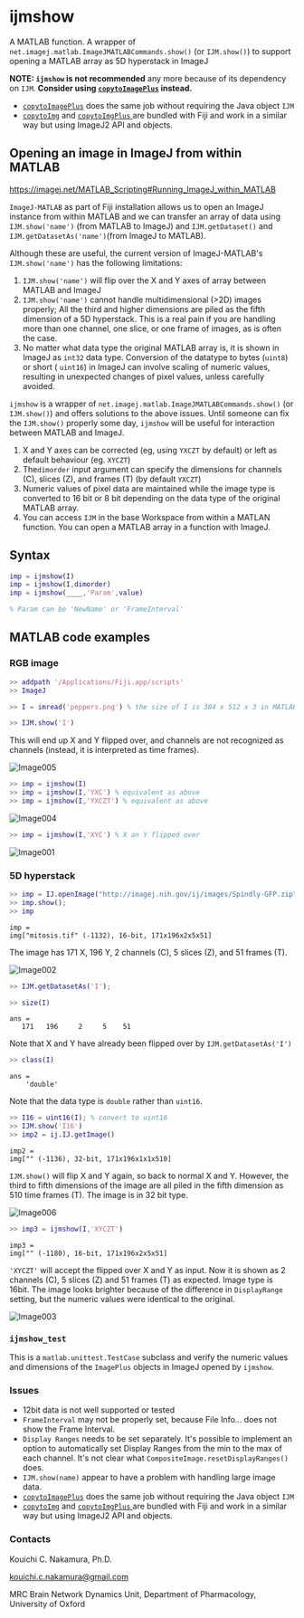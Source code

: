 # ijmshow
A MATLAB function. A wrapper of `net.imagej.matlab.ImageJMATLABCommands.show()` (or `IJM.show()`) to support opening a MATLAB array as 5D hyperstack in ImageJ

**NOTE: `ijmshow` is not recommended** any more because of its dependency on `IJM`. **Consider using [`copytoImagePlus`](https://github.com/kouichi-c-nakamura/copytoImagePlus) instead.**

- [`copytoImagePlus`](https://github.com/kouichi-c-nakamura/copytoImagePlus) does the same job without requiring the Java object `IJM`
- [`copytoImg`](https://github.com/fiji/fiji/blob/master/scripts/copytoImg.m) and [`copytoImgPlus` ](https://github.com/fiji/fiji/blob/master/scripts/copytoImgPlus.m) are bundled with Fiji and work in a similar way but using ImageJ2 API and objects.



## Opening an image in ImageJ from within MATLAB

https://imagej.net/MATLAB_Scripting#Running_ImageJ_within_MATLAB



`ImageJ-MATLAB` as part of Fiji installation allows us to open an ImageJ instance from within MATLAB and we can transfer an array of  data using `IJM.show('name')` (from MATLAB to ImageJ) and `IJM.getDataset()` and `IJM.getDatasetAs('name')`(from ImageJ to MATLAB).

Although these are useful, the current version of ImageJ-MATLAB's  `IJM.show('name')` has the following limitations:

1. `IJM.show('name')` will flip over the X and Y axes of array between MATLAB and ImageJ
2. `IJM.show('name')` cannot handle multidimensional (>2D) images properly; All the third and higher dimensions are piled as the fifth dimension of a 5D hyperstack. This is a real pain if you are handling more than one channel, one slice, or one frame of images, as is often the case.
3. No matter what data type the original MATLAB array is, it is shown in ImageJ as `int32` data type. Conversion of the datatype to bytes (`uint8`) or short ( `uint16`) in ImageJ can involve scaling of numeric values, resulting in unexpected changes of pixel values, unless carefully avoided.

`ijmshow` is a wrapper of  `net.imagej.matlab.ImageJMATLABCommands.show()` (or `IJM.show()`) and offers solutions to the above issues. Until someone can fix the `IJM.show()` properly some day, `ijmshow` will be useful for interaction between MATLAB and ImageJ.

1. X and Y axes can be corrected (eg, using `YXCZT` by default) or left as default behaviour (eg. `XYCZT`)
2. The`dimorder` input argument can specify the dimensions for channels (C), slices (Z), and frames (T) (by default `YXCZT`)
3. Numeric values of pixel data are maintained while the image type is converted to 16 bit or 8 bit depending on the data type of the original MATLAB array.
4. You can access `IJM` in the base Workspace from within a MATLAN function. You can open a MATLAB array in a function with ImageJ.



## Syntax

```matlab
imp = ijmshow(I)
imp = ijmshow(I,dimorder)
imp = ijmshow(____,'Param',value)

% Param can be 'NewName' or 'FrameInterval'
```



## MATLAB code examples



### RGB image

```matlab
>> addpath '/Applications/Fiji.app/scripts'
>> ImageJ

>> I = imread('peppers.png') % the size of I is 384 x 512 x 3 in MATLAB

>> IJM.show('I')
```

This will end up X and Y flipped over, and channels are not recognized as channels (instead, it is interpreted as time frames).

![Image005](Image005.png)

```matlab
>> imp = ijmshow(I)
>> imp = ijmshow(I,'YXC') % equivalent as above
>> imp = ijmshow(I,'YXCZT') % equivalent as above
```

![Image004](Image004.png)

```matlab
>> imp = ijmshow(I,'XYC') % X an Y flipped over
```

![Image001](Image001.png)

### 5D hyperstack


```matlab
>> imp = IJ.openImage("http://imagej.nih.gov/ij/images/Spindly-GFP.zip");
>> imp.show();
>> imp
```

```
imp =
img["mitosis.tif" (-1132), 16-bit, 171x196x2x5x51]
```

The image has 171 X, 196 Y, 2 channels (C), 5 slices (Z), and 51 frames (T).

![Image002](Image002.png)

```matlab
>> IJM.getDatasetAs('I');

>> size(I) 
```

```
ans =
   171   196     2     5    51
```
Note that X and Y have already been flipped over by `IJM.getDatasetAs('I')`

```matlab
>> class(I)
```

```
ans =
    'double'
```
Note that the data type is `double` rather than `uint16`.

```matlab
>> I16 = uint16(I); % convert to uint16
>> IJM.show('I16') 
>> imp2 = ij.IJ.getImage()
```

```
imp2 =
img["" (-1136), 32-bit, 171x196x1x1x510]
```

`IJM.show()` will flip X and Y again, so back to normal X and Y.  However, the third to fifth dimensions of the image are all piled in the fifth dimension as 510 time frames (T). The image is in 32 bit type.



![Image006](Image006.png)




```matlab
>> imp3 = ijmshow(I,'XYCZT')
```

```
imp3 =
img["" (-1180), 16-bit, 171x196x2x5x51]
```

 `'XYCZT'` will accept the flipped over X and Y as input. Now it is shown as 2 channels (C), 5 slices (Z) and 51 frames (T) as expected. Image type is 16bit.  The image looks brighter because of the difference in `DisplayRange` setting, but the numeric values were identical to the original.

![Image003](Image003.png)



### `ijmshow_test`

This is a `matlab.unittest.TestCase` subclass and verify the numeric values and dimensions of the `ImagePlus` objects in ImageJ opened by `ijmshow`.



### Issues

+ 12bit data is not well supported or tested
+ `FrameInterval` may not be properly set, because File Info... does not show the Frame Interval.
+ `Display Ranges` needs to be set separately. It's possible to implement an option to automatically set Display Ranges from the min to the max of each channel. It's not clear what `CompositeImage.resetDisplayRanges()` does.
+ `IJM.show(name)` appear to have a problem with handling large image data.
+ [`copytoImagePlus`](https://github.com/kouichi-c-nakamura/copytoImagePlus) does the same job without requiring the Java object `IJM`
+ [`copytoImg`](https://github.com/fiji/fiji/blob/master/scripts/copytoImg.m) and [`copytoImgPlus` ](https://github.com/fiji/fiji/blob/master/scripts/copytoImgPlus.m) are bundled with Fiji and work in a similar way but using ImageJ2 API and objects.



### Contacts

Kouichi C. Nakamura, Ph.D.

kouichi.c.nakamura@gmail.com

MRC Brain Network Dynamics Unit, Department of Pharmacology, University of Oxford

